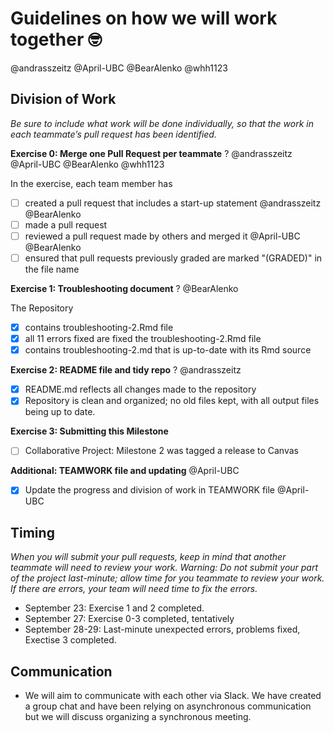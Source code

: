 # Guidelines on how we will work together  🤓

@andrasszeitz
@April-UBC
@BearAlenko
@whh1123

 ## Division of Work
 _Be sure to include what work will be done individually, so that the work in each teammate’s pull request has been identified._
 
**Exercise 0: Merge one Pull Request per teammate** ? @andrasszeitz @April-UBC @BearAlenko @whh1123

In the exercise, each team member has

   - [ ] created a pull request that includes a start-up statement @andrasszeitz @BearAlenko
   - [ ] made a pull request
   - [ ] reviewed a pull request made by others and merged it @April-UBC @BearAlenko
   - [ ] ensured that pull requests previously graded are marked "(GRADED)" in the file name

**Exercise 1: Troubleshooting document** ? @BearAlenko

The Repository

   - [x] contains troubleshooting-2.Rmd file
   - [x] all 11 errors fixed are fixed the troubleshooting-2.Rmd file
   - [x] contains troubleshooting-2.md that is up-to-date with its Rmd source

**Exercise 2: README file and tidy repo** ? @andrasszeitz

   - [x] README.md reflects all changes made to the repository
   - [x] Repository is clean and organized; no old files kept, with all output files being up to date.

**Exercise 3: Submitting this Milestone** 

   - [ ] Collaborative Project: Milestone 2 was tagged a release to Canvas

**Additional: TEAMWORK file and updating** @April-UBC

   - [x] Update the progress and division of work in TEAMWORK file  @April-UBC
   

## Timing

_When you will submit your pull requests, keep in mind that another teammate will need to review your work. Warning: Do not submit your part of the project last-minute; allow time for you teammate to review your work. If there are errors, your team will need time to fix the errors._

  * September 23: Exercise 1 and 2 completed.
  * September 27: Exercise 0-3 completed, tentatively
  * September 28-29: Last-minute unexpected errors, problems fixed, Exectise 3 completed.
    
## Communication

  * We will aim to communicate with each other via Slack. We have created a group chat and have been relying on asynchronous communication but we will discuss organizing a synchronous meeting.

 
